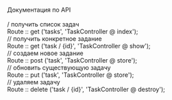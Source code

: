 Документация по API<br><br>
/ получить список задач <br>
Route :: get ('tasks', 'TaskController @ index');<br>
// получить конкретное задание<br>
Route :: get ('task / {id}', 'TaskController @ show');<br>
// создаем новое задание<br>
Route :: post ('task', 'TaskController @ store');<br>
// обновить существующую задачу<br>
Route :: put ('task', 'TaskController @ store');<br>
// удаляем задачу<br>
Route :: delete ('task / {id}', 'TaskController @ destroy');<br>
<br>
